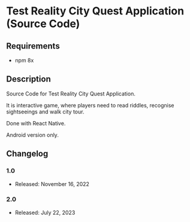 # Test Reality City Quest Application (Source Code)

## Requirements

* npm 8x

## Description

Source Code for Test Reality City Quest Application. 

It is interactive game, where players need to read riddles, recognise sightseeings and walk city tour. 

Done with React Native.

Android version only.

## Changelog

### 1.0
* Released: November 16, 2022

### 2.0
* Released: July 22, 2023
